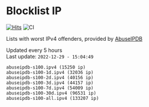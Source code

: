 # Blocklist IP

[![Hits](https://hits.seeyoufarm.com/api/count/incr/badge.svg?url=https%3A%2F%2Fgithub.com%2Fborestad%2Fblocklist-ip%2F&count_bg=%2379C83D&title_bg=%23555555&icon=&icon_color=%23E7E7E7&title=hits&edge_flat=false)](https://hits.seeyoufarm.com)  ![CI](https://img.shields.io/github/workflow/status/borestad/blocklist-ip/CI?style=flat-square)

Lists with worst IPv4 offenders, provided by [AbuseIPDB](https://www.abuseipdb.com/)

<!-- FOOTER-PLACEHOLDER -->
Updated every 5 hours<br>
Last update: `2022-12-29 - 15:04:49`
```
abuseipdb-s100.ipv4 (15250 ip)
abuseipdb-s100-1d.ipv4 (32036 ip)
abuseipdb-s100-2d.ipv4 (40156 ip)
abuseipdb-s100-3d.ipv4 (44157 ip)
abuseipdb-s100-7d.ipv4 (54009 ip)
abuseipdb-s100-30d.ipv4 (96531 ip)
abuseipdb-s100-all.ipv4 (133207 ip)
```
